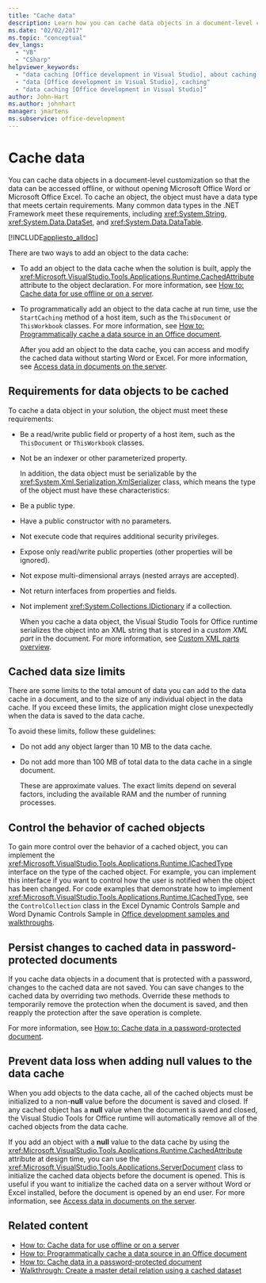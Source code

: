 ```yaml
---
title: "Cache data"
description: Learn how you can cache data objects in a document-level customization so that the data can be accessed offline or without opening Microsoft Office Word or Excel.
ms.date: "02/02/2017"
ms.topic: "conceptual"
dev_langs:
  - "VB"
  - "CSharp"
helpviewer_keywords:
  - "data caching [Office development in Visual Studio], about caching data"
  - "data [Office development in Visual Studio], caching"
  - "data caching [Office development in Visual Studio]"
author: John-Hart
ms.author: johnhart
manager: jmartens
ms.subservice: office-development
---
```

# Cache data

  You can cache data objects in a document-level customization so that the data can be accessed offline, or without opening Microsoft Office Word or Microsoft Office Excel. To cache an object, the object must have a data type that meets certain requirements. Many common data types in the .NET Framework meet these requirements, including <xref:System.String>, <xref:System.Data.DataSet>, and <xref:System.Data.DataTable>.

 [!INCLUDE[appliesto_alldoc](../vsto/includes/appliesto-alldoc-md.md)]

 There are two ways to add an object to the data cache:

- To add an object to the data cache when the solution is built, apply the <xref:Microsoft.VisualStudio.Tools.Applications.Runtime.CachedAttribute> attribute to the object declaration. For more information, see [How to: Cache data for use offline or on a server](../vsto/how-to-cache-data-for-use-offline-or-on-a-server.md).

- To programmatically add an object to the data cache at run time, use the `StartCaching` method of a host item, such as the `ThisDocument` or `ThisWorkbook` classes. For more information, see [How to: Programmatically cache a data source in an Office document](../vsto/how-to-programmatically-cache-a-data-source-in-an-office-document.md).

  After you add an object to the data cache, you can access and modify the cached data without starting Word or Excel. For more information, see [Access data in documents on the server](../vsto/accessing-data-in-documents-on-the-server.md).

## Requirements for data objects to be cached
 To cache a data object in your solution, the object must meet these requirements:

- Be a read/write public field or property of a host item, such as the `ThisDocument` or `ThisWorkbook` classes.

- Not be an indexer or other parameterized property.

  In addition, the data object must be serializable by the <xref:System.Xml.Serialization.XmlSerializer> class, which means the type of the object must have these characteristics:

- Be a public type.

- Have a public constructor with no parameters.

- Not execute code that requires additional security privileges.

- Expose only read/write public properties (other properties will be ignored).

- Not expose multi-dimensional arrays (nested arrays are accepted).

- Not return interfaces from properties and fields.

- Not implement <xref:System.Collections.IDictionary> if a collection.

  When you cache a data object, the  Visual Studio Tools for Office runtime  serializes the object into an XML string that is stored in a *custom XML part* in the document. For more information, see [Custom XML parts overview](../vsto/custom-xml-parts-overview.md).

## Cached data size limits
 There are some limits to the total amount of data you can add to the data cache in a document, and to the size of any individual object in the data cache. If you exceed these limits, the application might close unexpectedly when the data is saved to the data cache.

 To avoid these limits, follow these guidelines:

- Do not add any object larger than 10 MB to the data cache.

- Do not add more than 100 MB of total data to the data cache in a single document.

  These are approximate values. The exact limits depend on several factors, including the available RAM and the number of running processes.

## Control the behavior of cached objects
 To gain more control over the behavior of a cached object, you can implement the <xref:Microsoft.VisualStudio.Tools.Applications.Runtime.ICachedType> interface on the type of the cached object. For example, you can implement this interface if you want to control how the user is notified when the object has been changed. For code examples that demonstrate how to implement <xref:Microsoft.VisualStudio.Tools.Applications.Runtime.ICachedType>, see the `ControlCollection` class in the Excel Dynamic Controls Sample and Word Dynamic Controls Sample in [Office development samples and walkthroughs](../vsto/office-development-samples-and-walkthroughs.md).

## Persist changes to cached data in password-protected documents
 If you cache data objects in a document that is protected with a password, changes to the cached data are not saved. You can save changes to the cached data by overriding two methods. Override these methods to temporarily remove the protection when the document is saved, and then reapply the protection after the save operation is complete.

 For more information, see [How to: Cache data in a password-protected document](../vsto/how-to-cache-data-in-a-password-protected-document.md).

## Prevent data loss when adding null values to the data cache
 When you add objects to the data cache, all of the cached objects must be initialized to a non-**null** value before the document is saved and closed. If any cached object has a **null** value when the document is saved and closed, the  Visual Studio Tools for Office runtime  will automatically remove all of the cached objects from the data cache.

 If you add an object with a **null** value to the data cache by using the <xref:Microsoft.VisualStudio.Tools.Applications.Runtime.CachedAttribute> attribute at design time, you can use the <xref:Microsoft.VisualStudio.Tools.Applications.ServerDocument> class to initialize the cached data objects before the document is opened. This is useful if you want to initialize the cached data on a server without Word or Excel installed, before the document is opened by an end user. For more information, see [Access data in documents on the server](../vsto/accessing-data-in-documents-on-the-server.md).

## Related content
- [How to: Cache data for use offline or on a server](../vsto/how-to-cache-data-for-use-offline-or-on-a-server.md)
- [How to: Programmatically cache a data source in an Office document](../vsto/how-to-programmatically-cache-a-data-source-in-an-office-document.md)
- [How to: Cache data in a password-protected document](../vsto/how-to-cache-data-in-a-password-protected-document.md)
- [Walkthrough: Create a master detail relation using a cached dataset](../vsto/walkthrough-creating-a-master-detail-relation-using-a-cached-dataset.md)
